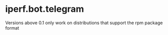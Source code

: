 # iperf.bot.telegram
Versions above 0.1 only work on distributions that support the rpm package format
